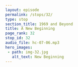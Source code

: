 ```yaml
---
layout: episode
permalink: /stops/32/
type: stop
section_title: 1969 and Beyond
title: A New Beginning
page_rank: 32
stop_id: 32
audio_file: hc-07-06.mp3
hero_images:
 - path: img-32.jpg
   alt_text: New Beginning
---
```


<!--- TRANSCRIPT
In November 1984, fifteen years after the turmoil of 1961, when Brother Lee returned to the Philippines and held a conference in Quezon City, he spoke about the history of the turmoil in Manila. Seeing the church’s condition then, Brother Lee expressed encouragement, saying, “Today I am very happy and at ease because I can see that the work of sowing, planting, and watering during those eleven years have yielded fruit. At that time some of the brothers were still small “tree seedlings” — only sprouts with hardly any growth. Today those brothers have become elders... Thank and praise the Lord. This work is not of man but of God; it is God who causes such ones to grow.”   

Brother Lee testified that during those eleven years from 1950 to 1961, he did not do the work of an organization; rather, bit by bit he was doing an organic work. Thus, the organic function of the living organism, the Body of Christ, manifested itself with spontaneous growth and fruit-bearing. 
-->